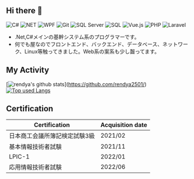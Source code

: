 ## Hi there 👋

![C#](https://img.shields.io/badge/C%23-239120?style=flat-square&logo=csharp&logoColor=white)
![NET](https://img.shields.io/badge/.NET-5C2D91?style=flat-square&logo=dotnet&logoColor=white)
![WPF](https://img.shields.io/badge/WPF-5C2D91?style=flat-square&logo=windows&logoColor=white)
![Git](https://img.shields.io/badge/Git-F05032?style=flat-square&logo=git&logoColor=white)
![SQL Server](https://img.shields.io/badge/SQL%20Server-CC2927?style=flat-square&logo=microsoftsqlserver&logoColor=white)
![SQL](https://img.shields.io/badge/SQL-4479A1?style=flat-square&logo=postgresql&logoColor=white)
![Vue.js](https://img.shields.io/badge/Vue.js-4FC08D?style=flat-square&logo=vuedotjs&logoColor=white)
![PHP](https://img.shields.io/badge/PHP-777BB4?style=flat-square&logo=php&logoColor=white)
![Laravel](https://img.shields.io/badge/Laravel-FF2D20?style=flat-square&logo=laravel&logoColor=white)

- .Net,C#メインの基幹システム系のプログラマーです。  
- 何でも屋なのでフロントエンド、バックエンド、データベース、ネットワーク、Linux等触ってきました。Web系の案系も少し齧ってます。

<!--
**rendya2501/rendya2501** is a ✨ _special_ ✨ repository because its `README.md` (this file) appears on your GitHub profile.

Here are some ideas to get you started:

- 🔭 I’m currently working on ...
- 🌱 I’m currently learning ...
- 👯 I’m looking to collaborate on ...
- 🤔 I’m looking for help with ...
- 💬 Ask me about ...
- 📫 How to reach me: ...
- 😄 Pronouns: ...
- ⚡ Fun fact: ...
-->

## My Activity

[![rendya's github stats[](url)](https://github-readme-stats.vercel.app/api?username=rendya2501&show_icons=true&count_private=true&theme=github_dark)](https://github.com/rendya2501/)
[![Top used Langs](https://github-readme-stats.vercel.app/api/top-langs/?username=rendya2501&show_icons=true&count_private=true&theme=github_dark)](https://github.com/rendya2501/)


## Certification

|Certification|Acquisition date|
|----------------------------------------------------|------|
|日本商工会議所簿記検定試験3級  |2021/02|
|基本情報技術者試験  |2021/11|
|LPIC-1  |2022/01|
|応用情報技術者試験  |2022/06|
